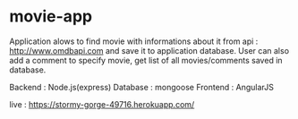 # movie-app
Application alows to find movie with informations about it from api : http://www.omdbapi.com and save it to application database.
User can also add a comment to specify movie, get list of all movies/comments saved in database.

Backend : Node.js(express)
Database : mongoose
Frontend : AngularJS

live : https://stormy-gorge-49716.herokuapp.com/
